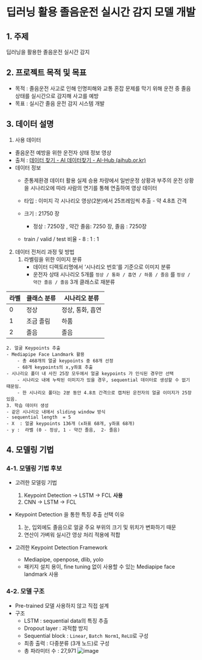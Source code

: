 # 딥러닝 활용 졸음운전 실시간 감지 모델 개발

## 1. 주제

딥러닝을 활용한 졸음운전 실시간 감지 

## 2. 프로젝트 목적 및 목표

- 목적 : 졸음운전 사고로 인해 인명피해와 교통 혼잡 문제를 막기 위해 운전 중 졸음 상태를 실시간으로 감지해 사고를 예방
- 목표 : 실시간 졸음 운전 감지 시스템 개발

## 3. 데이터 설명

1. 사용 데이터 
- 졸음운전 예방을 위한 운전자 상태 정보 영상   
- 출처 : [데이터 찾기 - AI 데이터찾기 - AI-Hub (aihub.or.kr)](https://aihub.or.kr/aihubdata/data/view.do?currMenu=115&topMenu=100&aihubDataSe=data&dataSetSn=173)
- 데이터 정보
    - 준통제환경 데이터 활용
         실제 승용 차량에서 일반운정 상황과 부주의 운전 상황을 시나리오에 따라 사람의 연기를 통해 연출하여 영상 데이터
        
    - 타입 : 이미지
         각 시나리오 영상(2분)에서 25프레임씩 추출 - 약 4.8초 간격
        
    - 크기 : 21750 장
        - 정상 : 7250장 ,  약간 졸음: 7250 장, 졸음 : 7250장
    - train / valid / test 비율  - 8 : 1 : 1
    
2. 데이터 전처리 과정 및 방법
    1. 라벨링을 위한 이미지 분류
        - 데이터 디렉토리명에서 ‘시나리오 번호’를 기준으로 이미지 분류
        - 운전자 상태 시나리오 5개를 `정상 / 통화 / 흡연 / 하품 / 졸음` 를 `정상 / 약간 졸음 / 졸음` 3개 클래스로 재분류
                

| 라벨  | 클래스 분류 | 시나리오 분류 |
| --- | --- | --- |
| 0 | 정상 | 정상, 통화, 흡연 |
| 1 | 조금 졸림 | 하품 |
| 2 | 졸음 | 졸음 |


    2. 얼굴 Keypoints 추출  
    - Mediapipe Face Landmark 활용
        - 총 468개의 얼굴 keypoints 중 68개 선정
        - 68개 keypoints의 x,y좌표 추출
    - 시나리오 폴더 내 사진 25장 모두에서 얼굴 keypoints 가 인식된 경우만 선택
        - 시나리오 내에 누락된 이미지가 있을 경우, sequential 데이터로 생성할 수 없기 때문임.
        - 한 시나리오 폴더는 2분 동안 4.8초 간격으로 캡처된 운전자의 얼굴 이미지가 25장 있음.
    3. 학습 데이터 생성 
    - 같은 시나리오 내에서 sliding window 방식
    - sequential length  = 5
    - X  : 얼굴 keypoints 136개 (x좌표 68개, y좌표 68개)
    - y :  라벨 (0 - 정상, 1 - 약간 졸음,  2- 졸음)


## 4.  모델링 기법
### 4-1. 모델링 기법 후보 
- 고려한 모델링 기법
    1. Keypoint Detection → LSTM → FCL   **사용**
    2. CNN → LSTM → FCL 
    
- Keypoint Detection 을 통한 특징 추출 선택 이유
    
     1. 눈, 입외에도 졸음으로 얼굴 주요 부위의 크기 및 위치가 변화하기 때문
     2. 연산이 가벼워 실시간 영상 처리 적용에 적합
    
- 고려한 Keypoint Detection Framework
    - Mediapipe, openpose, dlib, yolo
    - 패키지 설치 용이, fine tuning 없이 사용할 수 있는 Mediapipe face landmark 사용

### 4-2. 모델 구조
- Pre-trained 모델 사용하지 않고 직접 설계
- 구조
    - LSTM : sequential data의 특징 추출
    - Dropout layer :  과적합 방지
    - Sequential block : `Linear`, `Batch Norm1`, `ReLU`로 구성
    - 최종 출력 : 다중분류 (3개 노드)로 구성
    - 총 파라미터 수 : 27,971
  ![image](https://github.com/Playdata-G-DA35/DA35-4th---DriverDrowsinessDetection/assets/156928146/2f8d2707-b62f-4a8c-a31f-89c8912c0760)

